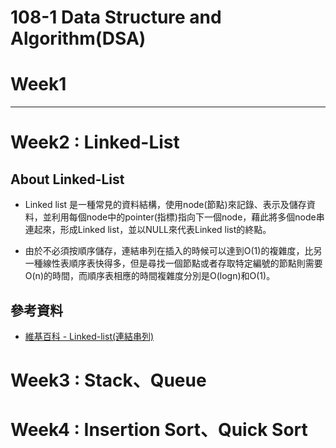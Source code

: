 # 108-1 Data Structure and Algorithm(DSA)
# Week1
****

# Week2 : Linked-List
## **About Linked-List**

* Linked list 是一種常見的資料結構，使用node(節點)來記錄、表示及儲存資料，並利用每個node中的pointer(指標)指向下一個node，藉此將多個node串連起來，形成Linked list，並以NULL來代表Linked list的終點。

* 由於不必須按順序儲存，連結串列在插入的時候可以達到O(1)的複雜度，比另一種線性表順序表快得多，但是尋找一個節點或者存取特定編號的節點則需要O(n)的時間，而順序表相應的時間複雜度分別是O(logn)和O(1)。

## **參考資料**
* [維基百科 - Linked-list(連結串列)](https://zh.wikipedia.org/wiki/%E9%93%BE%E8%A1%A8)

# Week3 : Stack、Queue


# Week4 : Insertion Sort、Quick Sort
